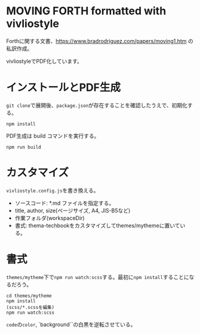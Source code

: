 # MOVING FORTH formatted with vivliostyle

Forthに関する文書、https://www.bradrodriguez.com/papers/moving1.htm の私訳作成。

vivliostyleでPDF化しています。

# インストールとPDF生成

`git clone`で展開後、`package.json`が存在することを確認したうえで、初期化する。
```
npm install
```

PDF生成は build コマンドを実行する。
```
npm run build
```

# カスタマイズ

`vivliostyle.config.js`を書き換える。

* ソースコード: *.md ファイルを指定する。
* title, author, size(ページサイズ, A4, JIS-B5など)
* 作業フォルダ(workspaceDir)
* 書式: thema-techbookをカスタマイズしてthemes/mythemeに置いている。

# 書式

`themes/mytheme`下で`npm run watch:scss`する。最初に`npm install`することになるだろう。
```
cd themes/mytheme
npm install
(scss/*.scssを編集)
npm run watch:scss
```
`code`の`color`, `background``の白黒を逆転させている。
